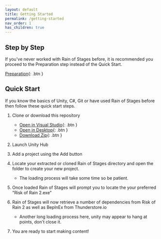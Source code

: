 ```yaml
---
layout: default
title: Getting Started
permalink: /getting-started
nav_order: 1
has_children: true
---
```

## Step by Step

If you've never worked with Rain of Stages before, it is recommended you proceed to the Preparation step instead of the Quick Start.

[Preparation](./preparation){: .btn  }


## Quick Start
 If you know the basics of Unity, C#, Git or have used Rain of Stages before then follow these quick start steps.
 1. Clone or download this repository 
	* [Open in Visual Studio](git-client://clone?repo=https://github.com/PassivePicasso/Rain-of-Stages){: .btn }
	* [Open in Desktop](github-windows://openRepo/https://github.com/PassivePicasso/Rain-of-Stages){: .btn }
	* [Download Zip](https://github.com/PassivePicasso/Rain-of-Stages/archive/master.zip){: .btn }
 	  
 1. Launch Unity Hub
 1. Add a project using the Add button
 1. Locate your extracted or cloned Rain of Stages directory and open the folder to create your new project.
     * The loading process will take some time so be patient.
 1. Once loaded Rain of Stages will prompt you to locate the your preferred "Risk of Rain 2.exe" 
 1. Rain of Stages will now retrieve a number of dependencies from Risk of Rain 2 as well as BepInEx from Thunderstore.io
     * Another long loading process here, unity may appear to hang at points, don't close it.
 1. You are ready to start making content!
